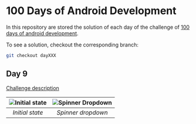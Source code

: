 # 100 Days of Android Development

In this repository are stored the solution of each day of the challenge of [100 days of android development](https://inducesmile.com/android/welcome-to-100-days-android-app-development-challenge-for-beginners/).

To see a solution, checkout the corresponding branch:

```sh
git checkout dayXXX
```

## Day 9

[Challenge description](https://inducesmile.com/android-development-challenge/day-9-of-100-days-android-app-development-challenge/)

| ![Initial state](https://github.com/nhtoshiaki/100DaysOfAndroid/blob/day009/preview-default.png) | ![Spinner Dropdown](https://github.com/nhtoshiaki/100DaysOfAndroid/blob/day009/preview-dropdown.png) |
|:--:|:--:|
| *Initial state* | *Spinner dropdown* |

